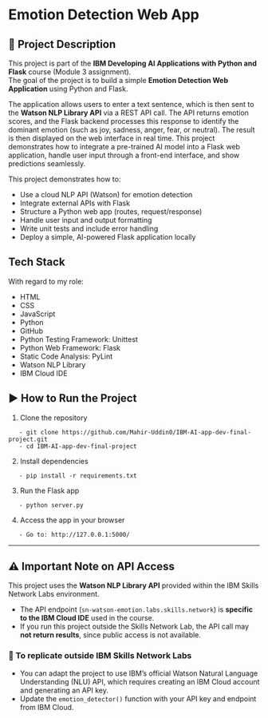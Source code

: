 # Emotion Detection Web App

## 📖 Project Description

This project is part of the **IBM Developing AI Applications with Python and Flask** course (Module 3 assignment).  
The goal of the project is to build a simple **Emotion Detection Web Application** using Python and Flask.  

The application allows users to enter a text sentence, which is then sent to the **Watson NLP Library API** via a REST API call. The API returns emotion scores, and the Flask backend processes this response to identify the dominant emotion (such as joy, sadness, anger, fear, or neutral). The result is then displayed on the web interface in real time. This project demonstrates how to integrate a pre-trained AI model into a Flask web application, handle user input through a front-end interface, and show predictions seamlessly.
 
This project demonstrates how to:  
- Use a cloud NLP API (Watson) for emotion detection  
- Integrate external APIs with Flask  
- Structure a Python web app (routes, request/response)  
- Handle user input and output formatting  
- Write unit tests and include error handling  
- Deploy a simple, AI-powered Flask application locally

## Tech Stack
With regard to my role:

- HTML
- CSS
- JavaScript
- Python
- GitHub
- Python Testing Framework: Unittest
- Python Web Framework: Flask
- Static Code Analysis: PyLint
- Watson NLP Library
- IBM Cloud IDE

## ▶️ How to Run the Project  
1. Clone the repository
```
   - git clone https://github.com/Mahir-Uddin0/IBM-AI-app-dev-final-project.git 
   - cd IBM-AI-app-dev-final-project
```

2. Install dependencies
``` 
   - pip install -r requirements.txt
``` 

3. Run the Flask app
```
   - python server.py
``` 

4. Access the app in your browser
```
   - Go to: http://127.0.0.1:5000/
``` 

---
## ⚠️ Important Note on API Access  
This project uses the **Watson NLP Library API** provided within the IBM Skills Network Labs environment.  
- The API endpoint (`sn-watson-emotion.labs.skills.network`) is **specific to the IBM Cloud IDE** used in the course.  
- If you run this project outside the Skills Network Lab, the API call may **not return results**, since public access is not available.  

### 🔧 To replicate outside IBM Skills Network Labs  
- You can adapt the project to use IBM’s official Watson Natural Language Understanding (NLU) API, which requires creating an IBM Cloud account and generating an API key.  
- Update the `emotion_detector()` function with your API key and endpoint from IBM Cloud.  

